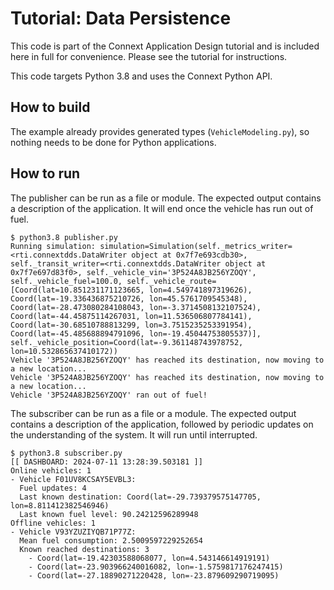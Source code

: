# Tutorial: Data Persistence

This code is part of the Connext Application Design tutorial and is included
here in full for convenience.
Please see the tutorial for instructions.

This code targets Python 3.8 and uses the Connext Python API.

## How to build

The example already provides generated types (`VehicleModeling.py`), so nothing
needs to be done for Python applications.

## How to run

The publisher can be run as a file or module. The expected output contains a
description of the application. It will end once the vehicle has run out of fuel.

```console
$ python3.8 publisher.py
Running simulation: simulation=Simulation(self._metrics_writer=<rti.connextdds.DataWriter object at 0x7f7e693cdb30>, self._transit_writer=<rti.connextdds.DataWriter object at 0x7f7e697d83f0>, self._vehicle_vin='3P524A8JB256YZOQY', self._vehicle_fuel=100.0, self._vehicle_route=[Coord(lat=10.851231171123665, lon=4.549741897319626), Coord(lat=-19.336436875210726, lon=45.5761709545348), Coord(lat=-28.473080284108043, lon=-3.3714508132107524), Coord(lat=-44.45875114267031, lon=11.536506807784141), Coord(lat=-30.68510788813299, lon=3.7515235253391954), Coord(lat=-45.485688894791096, lon=-19.45044753805537)], self._vehicle_position=Coord(lat=-9.361148743978752, lon=10.532865637410172))
Vehicle '3P524A8JB256YZOQY' has reached its destination, now moving to a new location...
Vehicle '3P524A8JB256YZOQY' has reached its destination, now moving to a new location...
Vehicle '3P524A8JB256YZOQY' ran out of fuel!

```

The subscriber can be run as a file or a module. The expected output contains a
description of the application, followed by periodic updates on the understanding
of the system. It will run until interrupted.

```console
$ python3.8 subscriber.py
[[ DASHBOARD: 2024-07-11 13:28:39.503181 ]]
Online vehicles: 1
- Vehicle F01UV8KCSAY5EVBL3:
  Fuel updates: 4
  Last known destination: Coord(lat=-29.739379575147705, lon=8.811412382546946)
  Last known fuel level: 90.24212596289948
Offline vehicles: 1
- Vehicle V93YZUZIYQB71P77Z:
  Mean fuel consumption: 2.5009597229252654
  Known reached destinations: 3
    - Coord(lat=-19.42303588068077, lon=4.543146614919191)
    - Coord(lat=-23.903966240016082, lon=-1.5759817176247415)
    - Coord(lat=-27.18890271220428, lon=-23.879609290719095)
```
